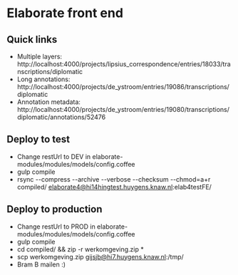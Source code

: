 # Elaborate front end

## Quick links

* Multiple layers: http://localhost:4000/projects/lipsius_correspondence/entries/18033/transcriptions/diplomatic
* Long annotations: http://localhost:4000/projects/de_ystroom/entries/19086/transcriptions/diplomatic
* Annotation metadata: http://localhost:4000/projects/de_ystroom/entries/19080/transcriptions/diplomatic/annotations/52476

## Deploy to test
* Change restUrl to DEV in elaborate-modules/modules/models/config.coffee
* gulp compile
* rsync --compress --archive --verbose --checksum --chmod=a+r compiled/ elaborate4@hi14hingtest.huygens.knaw.nl:elab4testFE/

## Deploy to production
* Change restUrl to PROD in elaborate-modules/modules/models/config.coffee
* gulp compile
* cd compiled/ && zip -r werkomgeving.zip *
* scp werkomgeving.zip gijsjb@hi7.huygens.knaw.nl:/tmp/
* Bram B mailen :)